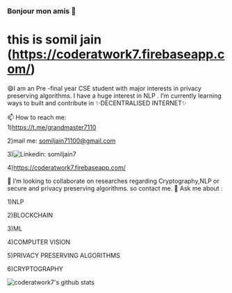 ### Bonjour mon amis 👋

# this is somil jain (https://coderatwork7.firebaseapp.com/)
<!--
**somiljain7/somiljain7** is a ✨ _special_✨ repository because its `README.md` (this file) appears on your GitHub profile.

Here are some ideas to get you started:

- 🔭 I’m currently working on ...
- 🌱 I’m currently learning ...
- 👯 I’m looking to collaborate on ...
- 🤔 I’m looking for help with ...
- 💬 Ask me about ...
- 📫 How to reach me: ...
- 😄 Pronouns: ...
- ⚡ Fun fact: ...
-->
😄I am an Pre -final year CSE student with major interests in privacy preserving algorithms. I have a huge interest in NLP .
I’m currently learning ways to built and contribute in ✨DECENTRALISED INTERNET✨

📫 How to reach me:  
1)https://t.me/grandmaster7110

2)mail me: somiljain71100@gmail.com

3)![Linkedin: somiljain7](https://img.shields.io/badge/-somiljain7-blue?style=flat-square&logo=Linkedin&logoColor=white&link=https://www.linkedin.com/in/somil-jain7/)

4)https://coderatwork7.firebaseapp.com/

👯 I’m looking to collaborate on researches regarding Cryptography,NLP or secure and privacy preserving algorithms.
so contact me.
💬 Ask me about :

1)NLP

2)BLOCKCHAIN

3)ML

4)COMPUTER VISION

5)PRIVACY PRESERVING ALGORITHMS

6)CRYPTOGRAPHY

![coderatwork7's github stats](https://github-readme-stats.vercel.app/api/?username=somiljain7&show_icons=true&title_color=fff&icon_color=79ff97&text_color=9f9f9f&bg_color=151515)
